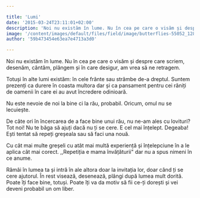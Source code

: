 ```yaml
---

title: 'Lumi'
date: '2015-03-24T23:11:01+02:00'
description: 'Noi nu existăm în lume. Nu în cea pe care o visăm și despre care scriem,desenăm, cântăm, plângem și în care desigur, am vrea să ne retragem.Totuși în alte lumi existăm: în cele frânte sau strâmbe de-a'
image: '/content/images/default/files/field/image/butterflies-55052_1280.jpg'
author: '59b473454e63ea7e4713a3d0'

---
```

<div class="kg-card-markdown"><p>Noi nu existăm în lume. Nu în cea pe care o visăm și despre care scriem, desenăm, cântăm, plângem și în care desigur, am vrea să ne retragem.</p>
<p>Totuși în alte lumi existăm: în cele frânte sau strâmbe de-a dreptul. Suntem prezenți ca durere în coasta multora dar și ca pansament pentru cei răniți de oamenii în care ei au avut încredere odinioară.</p>
<p>Nu este nevoie de noi la bine ci la rău, probabil. Oricum, omul nu se lecuiește.</p>
<p>De câte ori în încercarea de a face bine unui rău, nu ne-am ales cu lovituri? Tot noi! Nu te băga să ajuți dacă nu ți se cere. E cel mai înțelept. Degeaba! Ești tentat să repeți greșeala sau să faci una nouă.</p>
<p>Cu cât mai multe greșeli cu atât mai multă experiență și înțelepciune în a le aplica cât mai corect. ,,Repetiția e mama învățăturii" dar nu a spus nimeni în ce anume.</p>
<p>Rămâi în lumea ta și intră în ale altora doar la invitația lor, doar când ți se cere ajutorul. În rest visează, desenează, plângi după lumea mult dorită. Poate îți face bine, totuși. Poate îți va da motiv să fii ce-ți dorești și vei deveni probabil un om liber. </p>
</div>
